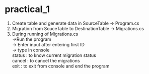 # practical_1

1) Create table and generate data in SourceTable -> Program.cs
2) Migration from SouceTable to DestinationTable -> Migrations.cs
3) During running of Migrations.cs\
      ->Run the program\
      -> Enter input after entering first ID\
      -> type in console\
         status : to know current migration status\
         cancel : to cancel the migrations\
         exit : to exit from console and end the program
